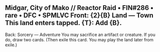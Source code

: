 Midgar, City of Mako // Reactor Raid • FIN#286 • rare • DFC • SPMLVC
Front: {2}{B} Land — Town
This land enters tapped.
{T}: Add {B}.
---
Back: Sorcery — Adventure
You may sacrifice an artifact or creature. If you do, draw two cards. (Then exile this card. You may play the land later from exile.)